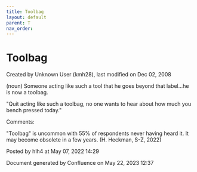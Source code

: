 ```yaml
---
title: Toolbag
layout: default
parent: T
nav_order:
---
```


# Toolbag

Created by  Unknown User (kmh28), last modified on Dec 02, 2008

(noun) Someone acting like such a tool that he goes beyond that label...he is now a toolbag.

&quot;Quit acting like such a toolbag, no one wants to hear about how much you bench pressed today.&quot; 

Comments:

&quot;Toolbag&quot; is uncommon with 55% of respondents never having heard it. It may become obsolete in a few years. (H. Heckman, S-Z, 2022)

Posted by hlh4 at May 07, 2022 14:29

Document generated by Confluence on May 22, 2023 12:37


